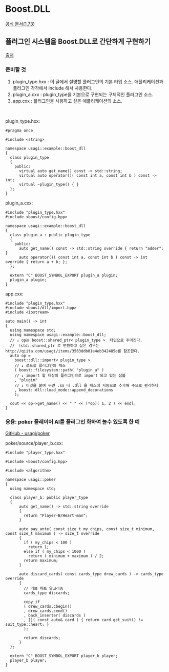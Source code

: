 # Boost.DLL 
[공식 문서(1.73)](https://www.boost.org/doc/libs/1_73_0/libs/dll/ )  



## 플러그인 시스템을 Boost.DLL로 간단하게 구현하기
[출처](https://qiita.com/usagi/items/0722550dc5433bd07139 )  
  
### 준비할 것
1. plugin_type.hxx : 이 글에서 설명할 플러그인의 기본 타입 소스. 애플리케이션과 플러그인 각각에서 include 해서 사용한다.   
2. plugin_a.cxx : plugin_type을 기본으로 구현되는 구체적인 플러그인 소스.  
3. app.cxx : 플러그인을 사용하고 싶은 애플리케이션의 소스.  
  
<br>  

plugin_type.hxx:  
```
#pragma once

#include <string>

namespace usagi::example::boost_dll
{
  class plugin_type
  {
    public:
      virtual auto get_name() const -> std::string;
      virtual auto operator()( const int a, const int b ) const -> int;
      virtual ~plugin_type() { }
  };
}
```
  

plugin_a.cxx:  
```
#include "plugin_type.hxx"
#include <boost/config.hpp>

namespace usagi::example::boost_dll
{
  class plugin_a : public plugin_type
  {
    public:
      auto get_name() const -> std::string override { return "adder"; }
      auto operator()( const int a, const int b ) const -> int override { return a + b; };
  };

  extern "C" BOOST_SYMBOL_EXPORT plugin_a plugin;
  plugin_a plugin;
}
```
  

app.cxx:  
```
#include "plugin_type.hxx"
#include <boost/dll/import.hpp>
#include <iostream>

auto main() -> int
{
  using namespace std;
  using namespace usagi::example::boost_dll;
  // ↓ op는 boost::shared_ptr< plugin_type >  타입으로 주어진다.
  // （std::shared_ptr 로 변환하고 싶은 경우는 http://qiita.com/usagi/items/3563ddb01e4eb342485e를 참조한다.
  auto op =
    boost::dll::import< plugin_type >
    // ↓ 로드할 플러그인의 패스
    ( boost::filesystem::path( "plugin_a" )
    // ↓ import 할 대상의 플러그인으로 import 되고 있는 심볼
    , "plugin"
    // ↓ 이것을 붙여 두면 .so 나 .dll 을 패스에 자동으로 추가해 주므로 편리하다
    , boost::dll::load_mode::append_decorations
    );

  cout << op->get_name() << " " << (*op)( 1, 2 ) << endl;
}
```
  

### 응용: poker 플레이어 AI를 플러그인 화하여 놀수 있도록 한 예
[GitHub - usagi/poker](https://github.com/usagi/poker) 
  
poker/source/player_b.cxx:    
```
#include "player_type.hxx"

#include <boost/config.hpp>

#include <algorithm>

namespace usagi::poker
{
  using namespace std;
  
  class player_b: public player_type
  {
      auto get_name() -> std::string override
      {
        return "Player-B/Heart-man";
      }
      
      auto pay_ante( const size_t my_chips, const size_t minimum, const size_t maximum ) -> size_t override
      {
        if ( my_chips < 100 )
          return 1;
        else if ( my_chips < 1000 )
          return ( minimum + maximum ) / 2;
        return maximum;
      }
      
      auto discard_cards( const cards_type drew_cards ) -> cards_type override
      {
        // 러브 하트 알고리즘
        cards_type discards;
        
        copy_if
        ( drew_cards.cbegin()
        , drew_cards.cend()
        , back_inserter( discards )
        , []( const auto& card ) { return card.get_suit() != suit_type::heart; }
        );
        
        return discards;
      }
  };
  
  extern "C" BOOST_SYMBOL_EXPORT player_b player;
  player_b player;
}
```
  